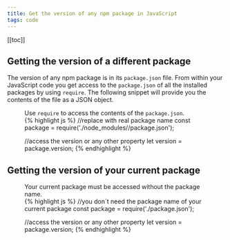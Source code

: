 ```yaml
---
title: Get the version of any npm package in JavaScript
tags: code
---
```

[[toc]]

## Getting the version of a different package

The version of any npm package is in its `package.json` file. From within your JavaScript code you get access to the `package.json` of all the installed packages by using `require`. The following snippet will provide you the contents of the file as a JSON object.

<figure>
<figcaption>Use <code>require</code> to access the contents of the <code>package.json</code>.</figcaption>
{% highlight js %}
//replace <package-name> with real package name
const package = require('./node_modules/<package-name>/package.json'); 

//access the version or any other property
let version = package.version; 
{% endhighlight %}
</figure>

## Getting the version of your current package

<figure>
<figcaption>Your current package must be accessed without the package name.</figcaption>
{% highlight js %}
//you don´t need the package name of your current package
const package = require('./package.json'); 

//access the version or any other property
let version = package.version; 
{% endhighlight %}
</figure>


